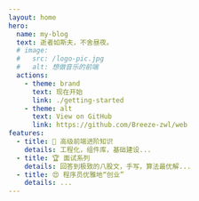 ```yaml
---
layout: home
hero:
  name: my-blog
  text: 逝者如斯夫，不舍昼夜。
  # image:
  #   src: /logo-pic.jpg
  #   alt: 想做音乐的前端
  actions:
    - theme: brand
      text: 现在开始
      link: ./getting-started
    - theme: alt
      text: View on GitHub
      link: https://github.com/Breeze-zwl/web
features:
  - title: 🦾 高级前端进阶知识
    details: 工程化，组件库，基础建设...
  - title: 🏆 面试系列
    details: 回答到极致的八股文，手写，算法最优解...
  - title: 😍 程序员优雅地“创业”
    details: ...
---
```

